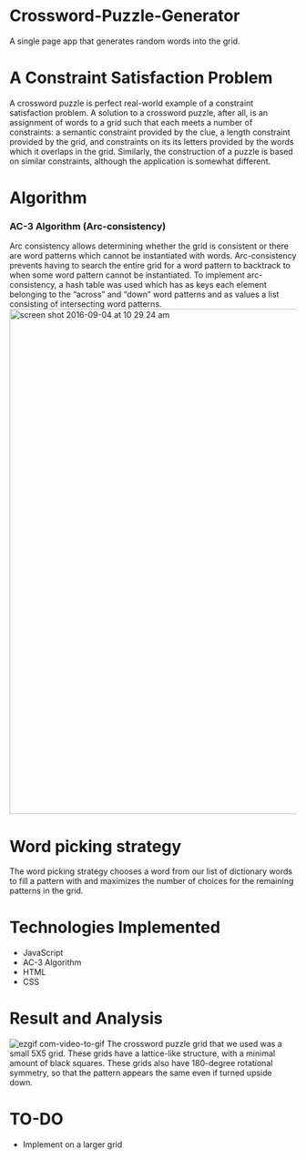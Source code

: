 # Crossword-Puzzle-Generator

A single page app that generates random words into the grid.

# A Constraint Satisfaction Problem

A crossword puzzle is perfect real-world example of a constraint satisfaction problem. A solution to a crossword puzzle, after all, is an assignment of words to a grid such that each meets a number of constraints: a semantic constraint provided by the clue, a length constraint provided by the grid, and constraints on its its letters provided by the words which it overlaps in the grid. Similarly, the construction of a puzzle is based on similar constraints, although the application is somewhat different. 


# Algorithm
### AC-3 Algorithm (Arc-consistency)

Arc consistency allows determining whether the grid is consistent or there are word patterns which cannot be instantiated with words. Arc-consistency prevents having to search the entire grid for a word pattern to backtrack to when some word
pattern cannot be instantiated. To implement arc-consistency, a hash table was used which has as keys each element belonging to the “across” and “down” word patterns and as values a list consisting of intersecting word patterns.
<img width="888" alt="screen shot 2016-09-04 at 10 29 24 am" src="https://cloud.githubusercontent.com/assets/16325330/18232703/83a0f1e6-728a-11e6-8b54-363664c569c2.png">

# Word picking strategy

The word picking strategy chooses a word from our list of dictionary words to fill a pattern with and maximizes the number of choices for the remaining patterns in the grid. 

# Technologies Implemented

* JavaScript
* AC-3 Algorithm
* HTML
* CSS

# Result and Analysis

![ezgif com-video-to-gif](https://cloud.githubusercontent.com/assets/16325330/18232659/74d9ec0e-7289-11e6-86fd-db322874d493.gif)
The crossword puzzle grid that we used was a small 5X5 grid. These grids have a lattice-like structure, with a minimal amount of black squares. These grids also have 180-degree rotational symmetry, so that the pattern appears the same even if turned upside down.

# TO-DO

* Implement on a larger grid
